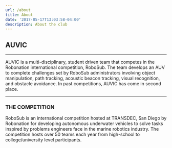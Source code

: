 ```yaml
---
url: /about
title: About
date: '2017-05-17T13:03:58-04:00'
description: About the club
---
```


## AUVIC

---

AUVIC is a multi-disciplinary, student driven team that competes in the Robonation international competition, RoboSub. The team develops an AUV to complete challenges set by RoboSub administrators involving object manipulation, path tracking, acoustic beacon tracking, visual recognition, and obstacle avoidance. In past competitions, AUVIC has come in second place.

---

### THE COMPETITION

RoboSub is an international competition hosted at TRANSDEC, San Diego by Robonation for developing autonomous underwater vehicles to solve tasks inspired by problems engineers face in the marine robotics industry. The competition hosts over 50 teams each year from high-school to college/university level participants.


